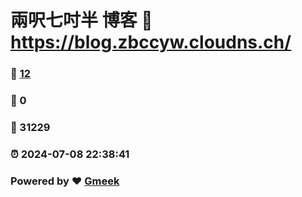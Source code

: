 # 兩呎七吋半 博客 :link: https://blog.zbccyw.cloudns.ch/ 
### :page_facing_up: [12](https://blog.zbccyw.cloudns.ch//tag.html) 
### :speech_balloon: 0 
### :hibiscus: 31229 
### :alarm_clock: 2024-07-08 22:38:41 
### Powered by :heart: [Gmeek](https://github.com/Meekdai/Gmeek)
